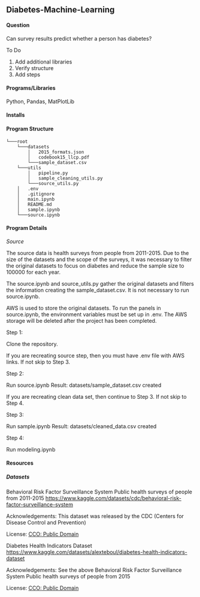 ## Diabetes-Machine-Learning

#### Question

Can survey results predict whether a person has diabetes?

To Do

1. Add additional libraries
2. Verify structure
3. Add steps

#### Programs/Libraries

Python, Pandas, MatPlotLib

#### Installs

#### Program Structure

    └───root
        └───datasets
            │   2015_formats.json
            │   codebook15_llcp.pdf
            └───sample_dataset.csv
        └───utils
            │   pipeline.py
            │   sample_cleaning_utils.py
            └───source_utils.py
        │   .env
        │   .gitignore
        │   main.ipynb
        │   README.md
        │   sample.ipynb
        └───source.ipynb

#### Program Details

_Source_

The source data is health surveys from people from 2011-2015. Due to the size of the datasets and the scope of the surveys, it was necessary to filter the original datasets to focus on diabetes and reduce the sample size to 100000 for each year.

The source.ipynb and source_utils.py gather the original datasets and filters the information creating the sample_dataset.csv. It is not necessary to run source.ipynb.

AWS is used to store the original datasets. To run the panels in source.ipynb, the environment variables must be set up in .env. The AWS storage will be deleted after the project has been completed.

Step 1:

Clone the repository.

If you are recreating source step, then you must have .env file with AWS links.
If not skip to Step 3.

Step 2:

Run source.ipynb
Result: datasets/sample_dataset.csv created

If you are recreating clean data set, then continue to Step 3.
If not skip to Step 4.

Step 3:

Run sample.ipynb
Result: datasets/cleaned_data.csv created

Step 4:

Run modeling.ipynb

#### Resources

##### Datasets

Behavioral Risk Factor Surveillance System
Public health surveys of people from 2011-2015
https://www.kaggle.com/datasets/cdc/behavioral-risk-factor-surveillance-system

Acknowledgements:
This dataset was released by the CDC (Centers for Disease Control and Prevention)

License:
[CCO: Public Domain](https://creativecommons.org/publicdomain/zero/1.0/)

Diabetes Health Indicators Dataset
https://www.kaggle.com/datasets/alexteboul/diabetes-health-indicators-dataset

Acknowledgements:
See the above Behavioral Risk Factor Surveillance System
Public health surveys of people from 2015

License:
[CCO: Public Domain](https://creativecommons.org/publicdomain/zero/1.0/)
